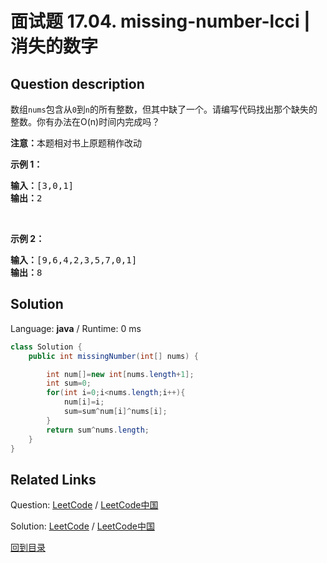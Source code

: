 ﻿# 面试题 17.04. missing-number-lcci | 消失的数字

## Question description

<!--If you want to use the English description, use <p>An array&nbsp;contains all the integers from 0 to n, except for one number which is missing.&nbsp; Write code to find the missing integer. Can you do it in O(n) time?</p>

<p><strong>Note: </strong>This problem is slightly different from the original one the book.</p>

<p><strong>Example 1: </strong></p>

<pre>
<strong>Input: </strong>[3,0,1]
<strong>Output: </strong>2</pre>

<p>&nbsp;</p>

<p><strong>Example 2: </strong></p>

<pre>
<strong>Input: </strong>[9,6,4,2,3,5,7,0,1]
<strong>Output: </strong>8
</pre>
 instead-->
<p>数组<code>nums</code>包含从<code>0</code>到<code>n</code>的所有整数，但其中缺了一个。请编写代码找出那个缺失的整数。你有办法在O(n)时间内完成吗？</p>

<p><strong>注意：</strong>本题相对书上原题稍作改动</p>

<p><strong>示例 1：</strong></p>

<pre><strong>输入：</strong>[3,0,1]
<strong>输出：</strong>2</pre>

<p>&nbsp;</p>

<p><strong>示例 2：</strong></p>

<pre><strong>输入：</strong>[9,6,4,2,3,5,7,0,1]
<strong>输出：</strong>8
</pre>




## Solution

Language: **java**  /  Runtime: 0 ms

```java
class Solution {
    public int missingNumber(int[] nums) {

        int num[]=new int[nums.length+1];
        int sum=0;
        for(int i=0;i<nums.length;i++){
            num[i]=i;
            sum=sum^num[i]^nums[i];
        }
        return sum^nums.length;
    }
}
```



## Related Links

Question: [LeetCode](https://leetcode.com/problems/missing-number-lcci/description/)  /  [LeetCode中国](https://leetcode-cn.com/problems/missing-number-lcci/description/)

Solution: [LeetCode](https://leetcode.com/articles/missing-number-lcci/)  /  [LeetCode中国](https://leetcode-cn.com/articles/missing-number-lcci/)

[回到目录](../README.md)